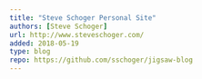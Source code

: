 ```yaml
---
title: "Steve Schoger Personal Site"
authors: [Steve Schoger]
url: http://www.steveschoger.com/
added: 2018-05-19
type: blog
repo: https://github.com/sschoger/jigsaw-blog
---
```

